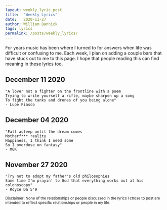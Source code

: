 ```yaml
---
layout: weekly_lyric_post
title:  "Weekly Lyrics"
date:   2020-11-27
author: William Bannick
tags: lyrics
permalink: /posts/weekly_lyrics/
---
```


For years music has been where I turned to for answers when life was difficult or confusing to me. Each week, I plan on adding a couple bars that have stuck out to me to this page. I hope that people reading this can find meaning in these lyrics too.

## December 11 2020
```
"A lover not a fighter on the frontline with a poem
Trying to write yourself a rifle, maybe sharpen up a song
To fight the tanks and drones of you being alone"
- Lupe Fiasco
```

## December 04 2020
```
"Fall asleep until the dream comes
Motherf*** reality
Happiness, I think I need some
So I overdose on fantasy"
- MGK
```


## November 27 2020
```
"Try not to adopt my father's old philosophies
Same time I'm prayin' to God that everything works out at his colonoscopy"
- Royce Da 5'9
```


<small>Disclaimer: None of the relationships or people discussed in the lyrics I chose to post are intended to reflect specific relationships or people in my life.</small>

